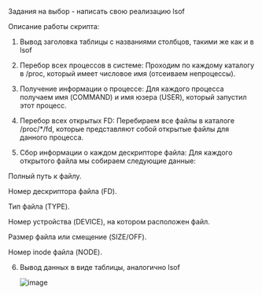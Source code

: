 Задания на выбор - написать свою реализацию lsof

Описание работы скрипта:
1. Вывод заголовка таблицы с названиями столбцов, такими же как и в lsof

2. Перебор всех процессов в системе:
Проходим по каждому каталогу в /proc, который имеет числовое имя (отсеиваем непроцессы).

3. Получение информации о процессе:
Для каждого процесса получаем имя (COMMAND) и имя юзера (USER), который запустил этот процесс.

4. Перебор всех открытых FD:
Перебираем все файлы в каталоге /proc/*/fd, которые представляют собой открытые файлы для данного процесса.

5. Сбор информации о каждом дескрипторе файла:
Для каждого открытого файла мы собираем следующие данные:

Полный путь к файлу.

Номер дескриптора файла (FD).

Тип файла (TYPE).

Номер устройства (DEVICE), на котором расположен файл.

Размер файла или смещение (SIZE/OFF).

Номер inode файла (NODE).


6. Вывод данных в виде таблицы, аналогично lsof

   ![image](https://github.com/user-attachments/assets/df7b7f28-9214-4f6e-b880-2b5e5350edaa)
